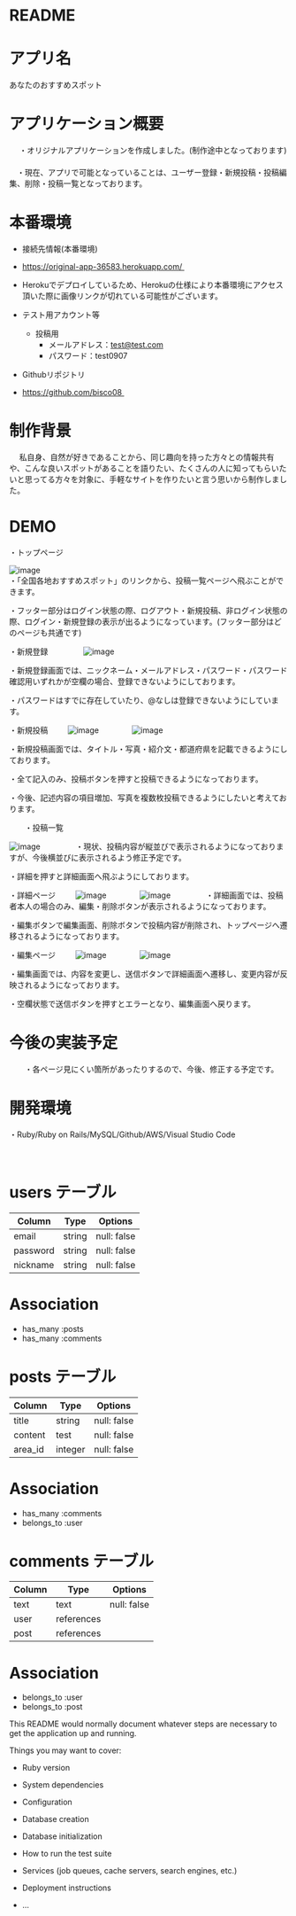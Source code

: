 # README

# アプリ名
   あなたのおすすめスポット

# アプリケーション概要
　 ・オリジナルアプリケーションを作成しました。(制作途中となっております)
　  
 　・現在、アプリで可能となっていることは、ユーザー登録・新規投稿・投稿編集、削除・投稿一覧となっております。

# 本番環境
  * 接続先情報(本番環境) 
  * https://original-app-36583.herokuapp.com/ 
  * Herokuでデプロイしているため、Herokuの仕様により本番環境にアクセス頂いた際に画像リンクが切れている可能性がございます。 

  * テスト用アカウント等 
    * 投稿用 
        * メールアドレス：test@test.com 
        * パスワード：test0907 
  * Githubリポジトリ 
  * https://github.com/bisco08 

# 制作背景
　  私自身、自然が好きであることから、同じ趣向を持った方々との情報共有や、こんな良いスポットがあることを語りたい、たくさんの人に知ってもらいたいと思ってる方々を対象に、手軽なサイトを作りたいと言う思いから制作しました。
   
# DEMO

 ・トップページ
  
  ![image](https://user-images.githubusercontent.com/88226995/135977320-8c86cce5-037c-4ebc-8e1d-6e148c561114.png)                                    
  ・「全国各地おすすめスポット」のリンクから、投稿一覧ページへ飛ぶことができます。
  
  ・フッター部分はログイン状態の際、ログアウト・新規投稿、非ログイン状態の際、ログイン・新規登録の表示が出るようになっています。(フッター部分はどのページも共通です)

 ・新規登録
　　　　
  ![image](https://user-images.githubusercontent.com/88226995/135977791-f5f1e82b-3cdf-4c67-abde-6a8068348006.png)
  
  ・新規登録画面では、ニックネーム・メールアドレス・パスワード・パスワード確認用いずれかが空欄の場合、登録できないようにしております。
  
  ・パスワードはすでに存在していたり、@なしは登録できないようにしています。
    
 ・新規投稿
 　　
  ![image](https://user-images.githubusercontent.com/88226995/135978046-9165b52c-b0fa-4c40-9ae6-69e0c4ce556f.png)
　　　　![image](https://user-images.githubusercontent.com/88226995/135978097-1fbdcc92-bca8-4d2e-a179-3322b7773896.png)
  
  ・新規投稿画面では、タイトル・写真・紹介文・都道府県を記載できるようにしております。
  
  ・全て記入のみ、投稿ボタンを押すと投稿できるようになっております。
  
  ・今後、記述内容の項目増加、写真を複数枚投稿できるようにしたいと考えております。

　　・投稿一覧　  
  
  ![image](https://user-images.githubusercontent.com/88226995/135978335-8c28af1e-8d39-40b2-a0a2-af13e0b643dd.png)
　　　　
  ・現状、投稿内容が縦並びで表示されるようになっておりますが、今後横並びに表示されるよう修正予定です。
  
  ・詳細を押すと詳細画面へ飛ぶようにしております。
    
 ・詳細ページ
 　　
  ![image](https://user-images.githubusercontent.com/88226995/135978485-861d6961-eb92-4d54-959d-2a7e2c081ae8.png)
　　　　![image](https://user-images.githubusercontent.com/88226995/135978582-693ab572-396d-40f0-a43b-e1139849501f.png)
　　　　
  ・詳細画面では、投稿者本人の場合のみ、編集・削除ボタンが表示されるようになっております。
  
  ・編集ボタンで編集画面、削除ボタンで投稿内容が削除され、トップページへ遷移されるようになっております。
    
 ・編集ページ
 　　
  ![image](https://user-images.githubusercontent.com/88226995/135978754-13dc42de-8a3d-4271-91e5-6757dec2731a.png)
　　　　![image](https://user-images.githubusercontent.com/88226995/135978801-1801256f-26d6-494e-b255-d6cf47d10254.png)
  
  ・編集画面では、内容を変更し、送信ボタンで詳細画面へ遷移し、変更内容が反映されるようになっております。
  
  ・空欄状態で送信ボタンを押すとエラーとなり、編集画面へ戻ります。
  
# 今後の実装予定
　　・各ページ見にくい箇所があったりするので、今後、修正する予定です。

# 開発環境
   
  ・Ruby/Ruby on Rails/MySQL/Github/AWS/Visual Studio Code

　
# users テーブル

| Column             | Type       | Options     |
| ------------------ | ---------- | ----------- |
| email              | string     | null: false |  
| password           | string     | null: false |
| nickname           | string     | null: false |

# Association

- has_many :posts
- has_many :comments

# posts テーブル

| Column             | Type       | Options     |
| ------------------ | ---------- | ----------- |
| title              | string     | null: false |  
| content            | test       | null: false |
| area_id            | integer    | null: false |

# Association

- has_many :comments
- belongs_to :user

# comments テーブル

| Column             | Type        | Options     |
| ------------------ | ----------- | ----------- |
| text               | text        | null: false |  
| user               | references  |             |
| post               | references  |             |

# Association

- belongs_to :user
- belongs_to :post





This README would normally document whatever steps are necessary to get the
application up and running.

Things you may want to cover:

* Ruby version

* System dependencies

* Configuration

* Database creation

* Database initialization

* How to run the test suite

* Services (job queues, cache servers, search engines, etc.)

* Deployment instructions

* ...
